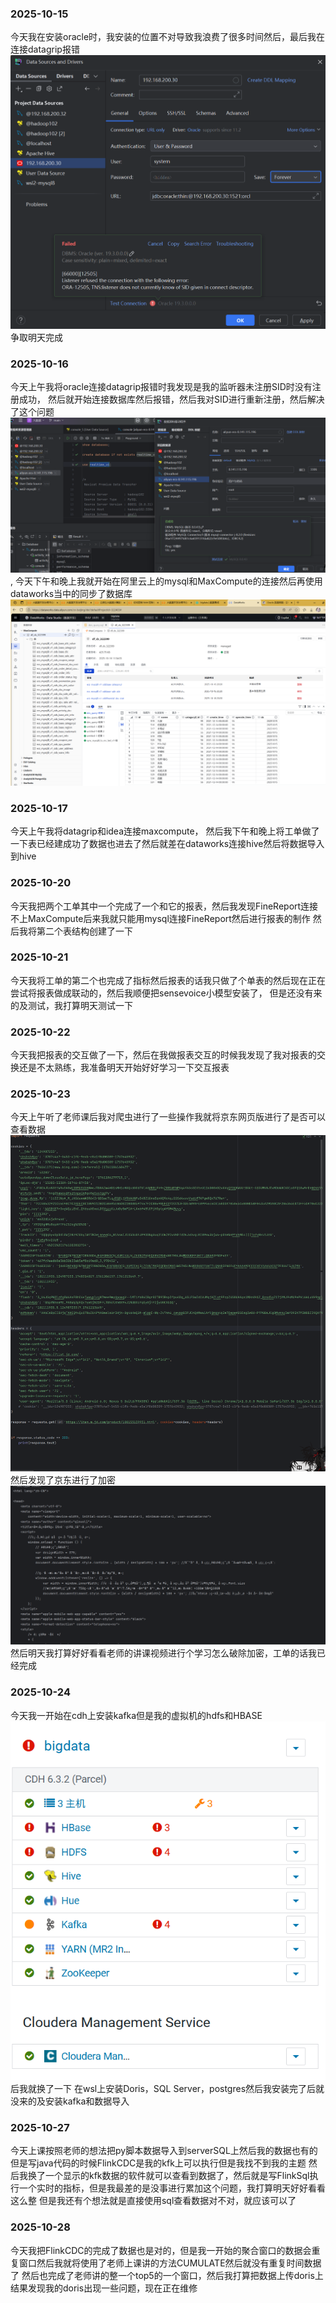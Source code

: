 ### 2025-10-15
今天我在安装oracle时，我安装的位置不对导致我浪费了很多时间然后，最后我在连接datagrip报错![img.png](../ping/img.png)争取明天完成

### 2025-10-16

今天上午我将oracle连接datagrip报错时我发现是我的监听器未注册SID时没有注册成功，
然后就开始连接数据库然后报错，然后我对SID进行重新注册，然后解决了这个问题![img_1.png](..%2Fping%2Fimg_1.png),
今天下午和晚上我就开始在阿里云上的mysql和MaxCompute的连接然后再使用dataworks当中的同步了数据库![img_2.png](..%2Fping%2Fimg_2.png)

### 2025-10-17

今天上午我将datagrip和idea连接maxcompute，
然后我下午和晚上将工单做了一下表已经建成功了数据也进去了然后就差在dataworks连接hive然后将数据导入到hive

### 2025-10-20

今天我把两个工单其中一个完成了一个和它的报表，然后我发现FineReport连接不上MaxCompute后来我就只能用mysql连接FineReport然后进行报表的制作
然后我将第二个表结构创建了一下

### 2025-10-21

今天我将工单的第二个也完成了指标然后报表的话我只做了个单表的然后现在正在尝试将报表做成联动的，然后我顺便把sensevoice小模型安装了，
但是还没有来的及测试，我打算明天测试一下

### 2025-10-22

今天我把报表的交互做了一下，然后在我做报表交互的时候我发现了我对报表的交换还是不太熟练，我准备明天开始好好学习一下交互报表

### 2025-10-23

今天上午听了老师课后我对爬虫进行了一些操作我就将京东网页版进行了是否可以查看数据![img_3.png](..%2Fping%2Fimg_3.png)然后发现了京东进行了加密
![img_4.png](..%2Fping%2Fimg_4.png)然后明天我打算好好看看老师的讲课视频进行个学习怎么破除加密，工单的话我已经完成

### 2025-10-24

今天我一开始在cdh上安装kafka但是我的虚拟机的hdfs和HBASE![img_5.png](..%2Fping%2Fimg_5.png)后我就换了一下
在wsl上安装Doris，SQL Server，postgres然后我安装完了后就没来的及安装kafka和数据导入

### 2025-10-27

今天上课按照老师的想法把py脚本数据导入到serverSQL上然后我的数据也有的但是写java代码的时候FlinkCDC是我的kfk上可以执行但是我找不到我的主题
然后我换了一个显示的kfk数据的软件就可以查看到数据了，然后就是写FlinkSql执行一个实时的指标，但是我最差的是没事进行累加这个问题，我打算明天好好看看这么整
但是我还有个想法就是直接使用sql查看数据对不对，就应该可以了


### 2025-10-28

今天我把FlinkCDC的完成了数据也是对的，但是我一开始的聚合窗口的数据会重复窗口然后我就将使用了老师上课讲的方法CUMULATE然后就没有重复时间数据了
然后也完成了老师讲的整一个top5的一个窗口，然后我打算把数据上传doris上结果发现我的doris出现一些问题，现在正在维修